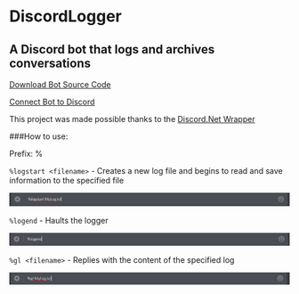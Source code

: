 # DiscordLogger

## A Discord bot that logs and archives conversations

[Download Bot Source Code](google.com)

[Connect Bot to Discord](https://discordapp.com/oauth2/authorize?client_id=428590297082101780&scope=bot&permissions=75776)

This project was made possible thanks to the [Discord.Net Wrapper](https://github.com/RogueException/Discord.Net)

###How to use:

Prefix: %

`%logstart <filename>` - Creates a new log file and begins to read and save information to the specified file
  
![alt text](RefImages/lostart.jpg)

`%logend` - Haults the logger

![alt text](RefImages/logend.jpg)

`%gl <filename>` - Replies with the content of the specified log

![alt text](RefImages/gl.JPG)
